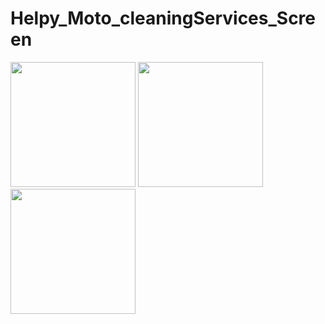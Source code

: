 # Helpy_Moto_cleaningServices_Screen

<img src="https://user-images.githubusercontent.com/90303131/200309700-3f6e0fdc-c8ad-43c0-b04c-b66b77c0bf5b.jpg" width="200px" />

<img src="https://user-images.githubusercontent.com/90303131/200309728-10037ba3-b68c-4bb8-8a3b-6770bf1aaa04.jpg" width="200px" />

<img src="https://user-images.githubusercontent.com/90303131/200309714-63231961-29cf-4a63-83ed-aaee5b715d0c.jpg" width="200px" />





